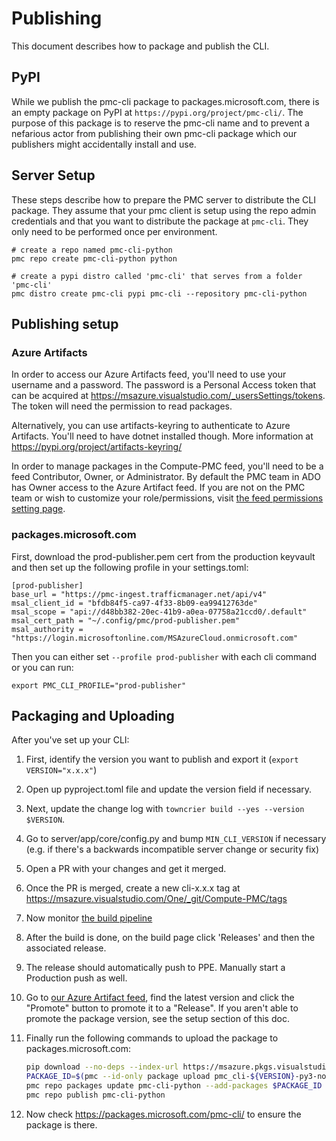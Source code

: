 # Publishing

This document describes how to package and publish the CLI.

## PyPI

While we publish the pmc-cli package to packages.microsoft.com, there is an empty package on PyPI at
`https://pypi.org/project/pmc-cli/`. The purpose of this package is to reserve the pmc-cli name and
to prevent a nefarious actor from publishing their own pmc-cli package which our publishers might
accidentally install and use.

## Server Setup

These steps describe how to prepare the PMC server to distribute the CLI package. They assume that
your pmc client is setup using the repo admin credentials and that you want to distribute the
package at `pmc-cli`. They only need to be performed once per environment.

```
# create a repo named pmc-cli-python
pmc repo create pmc-cli-python python

# create a pypi distro called 'pmc-cli' that serves from a folder 'pmc-cli'
pmc distro create pmc-cli pypi pmc-cli --repository pmc-cli-python
```

## Publishing setup

### Azure Artifacts

In order to access our Azure Artifacts feed, you'll need to use your username and a password. The password
is a Personal Access token that can be acquired at
<https://msazure.visualstudio.com/_usersSettings/tokens>. The token will need the permission to
read packages.

Alternatively, you can use artifacts-keyring to authenticate to Azure Artifacts. You'll need to have
dotnet installed though. More information at <https://pypi.org/project/artifacts-keyring/>

In order to manage packages in the Compute-PMC feed, you'll need to be a feed Contributor, Owner, or
Administrator. By default the PMC team in ADO has Owner access to the Azure Artifact feed. If you
are not on the PMC team or wish to customize your role/permissions, visit [the feed permissions
setting page](https://msazure.visualstudio.com/One/_artifacts/feed/Compute-PMC/settings/permissions).



### packages.microsoft.com

First, download the prod-publisher.pem cert from the production keyvault and then set up the following
profile in your settings.toml:

```
[prod-publisher]
base_url = "https://pmc-ingest.trafficmanager.net/api/v4"
msal_client_id = "bfdb84f5-ca97-4f33-8b09-ea99412763de"
msal_scope = "api://d48bb382-20ec-41b9-a0ea-07758a21ccd0/.default"
msal_cert_path = "~/.config/pmc/prod-publisher.pem"
msal_authority = "https://login.microsoftonline.com/MSAzureCloud.onmicrosoft.com"
```

Then you can either set `--profile prod-publisher` with each cli command or you can run:

```
export PMC_CLI_PROFILE="prod-publisher"
```

## Packaging and Uploading

After you've set up your CLI:

1. First, identify the version you want to publish and export it (`export VERSION="x.x.x"`)
1. Open up pyproject.toml file and update the version field if necessary.
1. Next, update the change log with `towncrier build --yes --version $VERSION`.
1. Go to server/app/core/config.py and bump `MIN_CLI_VERSION` if necessary (e.g. if there's a
   backwards incompatible server change or security fix)
1. Open a PR with your changes and get it merged.
1. Once the PR is merged, create a new cli-x.x.x tag at <https://msazure.visualstudio.com/One/_git/Compute-PMC/tags>
1. Now monitor [the build pipeline](https://msazure.visualstudio.com/One/_build?definitionId=312903)
1. After the build is done, on the build page click 'Releases' and then the associated release.
1. The release should automatically push to PPE. Manually start a Production push as well.
1. Go to [our Azure Artifact
   feed](https://msazure.visualstudio.com/One/_artifacts/feed/Compute-PMC/PyPI/pmc-cli/versions/),
   find the latest version and click the "Promote" button to promote it to a "Release". If you
   aren't able to promote the package version, see the setup section of this doc.
1. Finally run the following commands to upload the package to packages.microsoft.com:

    ```bash
    pip download --no-deps --index-url https://msazure.pkgs.visualstudio.com/_packaging/Compute-PMC/pypi/simple/ "pmc-cli==$VERSION"
    PACKAGE_ID=$(pmc --id-only package upload pmc_cli-${VERSION}-py3-none-any.whl)
    pmc repo packages update pmc-cli-python --add-packages $PACKAGE_ID
    pmc repo publish pmc-cli-python
    ```

1. Now check <https://packages.microsoft.com/pmc-cli/> to ensure the package is there.
